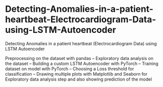 # Detecting-Anomalies-in-a-patient-heartbeat-Electrocardiogram-Data-using-LSTM-Autoencoder
Detecting Anomalies in a patient heartbeat (Electrocardiogram Data) using LSTM Autoencoder

Preprocessing on the dataset with pandas – Exploratory data analysis on the dataset – Building a custom LSTM Autoencoder with PyTorch – Training dataset on model with PyTorch – Choosing a Loss threshold for classification – Drawing multiple plots with Matplotlib and Seaborn for Exploratory data analysis step and also showing prediction of the model
